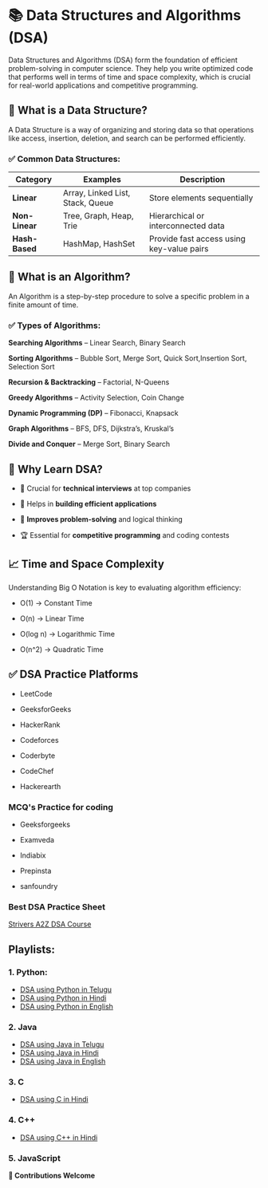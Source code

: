 # 📚 Data Structures and Algorithms (DSA)
Data Structures and Algorithms (DSA) form the foundation of efficient problem-solving in computer science. They help you write optimized code that performs well in terms of time and space complexity, which is crucial for real-world applications and competitive programming.

## 🔹 What is a Data Structure?
A Data Structure is a way of organizing and storing data so that operations like access, insertion, deletion, and search can be performed efficiently.

### ✅ Common Data Structures:

| Category       | Examples                         | Description                               |
| -------------- | -------------------------------- | ----------------------------------------- |
| **Linear**     | Array, Linked List, Stack, Queue | Store elements sequentially               |
| **Non-Linear** | Tree, Graph, Heap, Trie          | Hierarchical or interconnected data       |
| **Hash-Based** | HashMap, HashSet                 | Provide fast access using key-value pairs |

## 🔹 What is an Algorithm?
An Algorithm is a step-by-step procedure to solve a specific problem in a finite amount of time.

### ✅ Types of Algorithms:

**Searching Algorithms** – Linear Search, Binary Search

**Sorting Algorithms** – Bubble Sort, Merge Sort, Quick Sort,Insertion Sort, Selection Sort

**Recursion & Backtracking** – Factorial, N-Queens

**Greedy Algorithms** – Activity Selection, Coin Change

**Dynamic Programming (DP)** – Fibonacci, Knapsack

**Graph Algorithms** – BFS, DFS, Dijkstra’s, Kruskal’s

**Divide and Conquer** – Merge Sort, Binary Search

## 🧠 Why Learn DSA?

- 💼 Crucial for **technical interviews** at top companies

- 🚀 Helps in **building efficient applications**

- 🔎 **Improves problem-solving** and logical thinking

- 🏆 Essential for **competitive programming** and coding contests

## 📈 Time and Space Complexity

Understanding Big O Notation is key to evaluating algorithm efficiency:

- O(1) → Constant Time

- O(n) → Linear Time

- O(log n) → Logarithmic Time

- O(n^2) → Quadratic Time

## ✅ DSA Practice Platforms

- LeetCode

- GeeksforGeeks

- HackerRank

- Codeforces

- Coderbyte

- CodeChef

- Hackerearth 

### MCQ's Practice for coding

- Geeksforgeeks

- Examveda

- Indiabix

- Prepinsta

- sanfoundry

### Best DSA Practice Sheet

[Strivers A2Z DSA Course](https://takeuforward.org/strivers-a2z-dsa-course/strivers-a2z-dsa-course-sheet-2?fbclid=IwZXh0bgNhZW0CMTEAAR5eB-gxu9DDATmR9mNJ1dx8wZ2B3IZy3f46pcY678wbzXQ2K12_KNegcj5nhA_aem_4nELi6s-9slm_M0ybwdMWA)

## Playlists:

### 1. Python:

- [DSA using Python in Telugu](https://www.youtube.com/playlist?list=PLjzLBp9HHZWiJrhfJzTAEbwdpQIfUXtwP) 
- [DSA using Python in Hindi](https://www.youtube.com/playlist?list=PLhR2IpV1b2FwWwviBHRrR118YAaSlyhTU) 
- [DSA using Python in English](https://www.youtube.com/playlist?list=PLKYEe2WisBTFEr6laH5bR2J19j7sl5O8R) 

### 2. Java

- [DSA using Java in Telugu](https://www.youtube.com/playlist?list=PLjzLBp9HHZWhVXBSPS1VqxXXDoVk07gd9) 
- [DSA using Java in Hindi](https://www.youtube.com/playlist?list=PLfqMhTWNBTe3LtFWcvwpqTkUSlB32kJop) 
- [DSA using Java in English](https://youtu.be/xWLxhF3b5P8?si=74pW-oryi-KwgT33) 

### 3. C 

- [DSA using C in Hindi](https://www.youtube.com/playlist?list=PLu0W_9lII9ahIappRPN0MCAgtOu3lQjQi) 

### 4. C++

- [DSA using C++ in Hindi](https://www.youtube.com/playlist?list=PLfqMhTWNBTe137I_EPQd34TsgV6IO55pt) 

### 5. JavaScript 

**🤝 Contributions Welcome**


